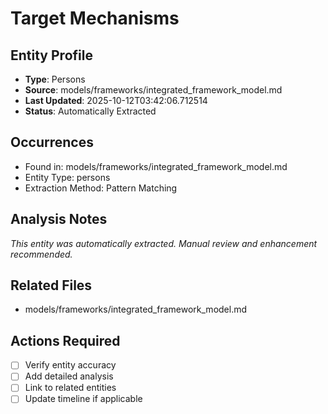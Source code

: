 # Target Mechanisms

## Entity Profile
- **Type**: Persons
- **Source**: models/frameworks/integrated_framework_model.md
- **Last Updated**: 2025-10-12T03:42:06.712514
- **Status**: Automatically Extracted

## Occurrences
- Found in: models/frameworks/integrated_framework_model.md
- Entity Type: persons
- Extraction Method: Pattern Matching

## Analysis Notes
*This entity was automatically extracted. Manual review and enhancement recommended.*

## Related Files
- models/frameworks/integrated_framework_model.md

## Actions Required
- [ ] Verify entity accuracy
- [ ] Add detailed analysis
- [ ] Link to related entities
- [ ] Update timeline if applicable
